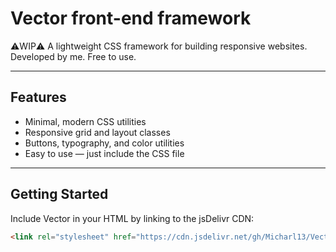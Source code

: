 # Vector front-end framework

⚠️WIP⚠️ A lightweight CSS framework for building responsive websites. Developed by me. Free to use.

---

## Features
- Minimal, modern CSS utilities
- Responsive grid and layout classes
- Buttons, typography, and color utilities
- Easy to use — just include the CSS file

---

## Getting Started

Include Vector in your HTML by linking to the jsDelivr CDN:

```html
<link rel="stylesheet" href="https://cdn.jsdelivr.net/gh/Micharl13/Vector-front-end-framework@main/dist/vectorcss.css">
